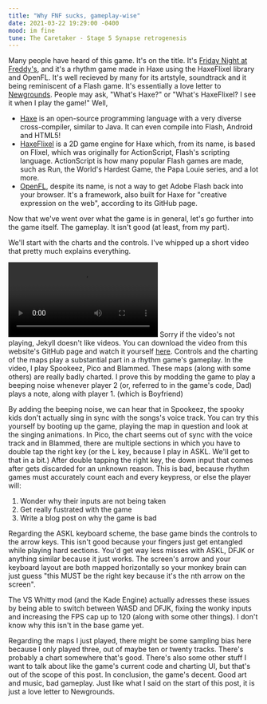 ```yaml
---
title: "Why FNF sucks, gameplay-wise"
date: 2021-03-22 19:29:00 -0400
mood: im fine
tune: The Caretaker - Stage 5 Synapse retrogenesis
---
```

Many people have heard of this game. It's on the title. It's [Friday Night at Freddy's](https://ninja-muffin24.itch.io/funkin), and it's a rhythm game made in Haxe using the HaxeFlixel library and OpenFL. It's well recieved by many for its artstyle, soundtrack and it being reminiscent of a Flash game. It's essentially a love letter to [Newgrounds](https://newgrounds.com).
People may ask, "What's Haxe?" or "What's HaxeFlixel? I see it when I play the game!" Well,
- [Haxe](https://haxe.org/) is an open-source programming language with a very diverse cross-compiler, similar to Java. It can even compile into Flash, Android and HTML5!
- [HaxeFlixel](https://haxeflixel.com/) is a 2D game engine for Haxe which, from its name, is based on Flixel, which was originally for ActionScript, Flash's scripting language. ActionScript is how many popular Flash games are made, such as Run, the World's Hardest Game, the Papa Louie series, and a lot more.
- [OpenFL](https://www.openfl.org/), despite its name, is not a way to get Adobe Flash back into your browser. It's a framework, also built for Haxe for "creative expression on the web", according to its GitHub page.

Now that we've went over what the game is in general, let's go further into the game itself. The gameplay.
It isn't good (at least, from my part).

We'll start with the charts and the controls. I've whipped up a short video that pretty much explains everything.

<video controls><source src="/assets/img/fnf.mp4" type="video/mp4"></video>
Sorry if the video's not playing, Jekyll doesn't like videos. You can download the video from this website's GitHub page and watch it yourself [here](https://github.com/furcorn/furcorn.github.io/blob/master/assets/img/fnf.mp4). Controls and the charting of the maps play a substantial part in a rhythm game's gameplay. In the video, I play Spookeez, Pico and Blammed. These maps (along with some others) are really badly charted. I prove this by modding the game to play a beeping noise whenever player 2 (or, referred to in the game's code, Dad) plays a note, along with player 1. (which is Boyfriend)

By adding the beeping noise, we can hear that in Spookeez, the spooky kids don't actually sing in sync with the songs's voice track. You can try this yourself by booting up the game, playing the map in question and look at the singing animations. In Pico, the chart seems out of sync with the voice track and in Blammed, there are multiple sections in which you have to double tap the right key (or the L key, because I play in ASKL. We'll get to that in a bit.) After double tapping the right key, the down input that comes after gets discarded for an unknown reason. This is bad, because rhythm games must accurately count each and every keypress, or else the player will:
1. Wonder why their inputs are not being taken
2. Get really fustrated with the game
3. Write a blog post on why the game is bad

Regarding the ASKL keyboard scheme, the base game binds the controls to the arrow keys. This isn't good because your fingers just get entangled while playing hard sections. You'd get way less misses with ASKL, DFJK or anything similar because it just works. The screen's arrow and your keyboard layout are both mapped horizontally so your monkey brain can just guess "this MUST be the right key because it's the nth arrow on the screen". 

The VS Whitty mod (and the Kade Engine) actually adresses these issues by being able to switch between WASD and DFJK, fixing the wonky inputs and increasing the FPS cap up to 120 (along with some other things). I don't know why this isn't in the base game yet.

Regarding the maps I just played, there might be some sampling bias here because I only played three, out of maybe ten or twenty tracks. There's probably a chart somewhere that's good. There's also some other stuff I want to talk about like the game's current code and charting UI, but that's out of the scope of this post.
In conclusion, the game's decent. Good art and music, bad gameplay. Just like what I said on the start of this post, it is just a love letter to Newgrounds.